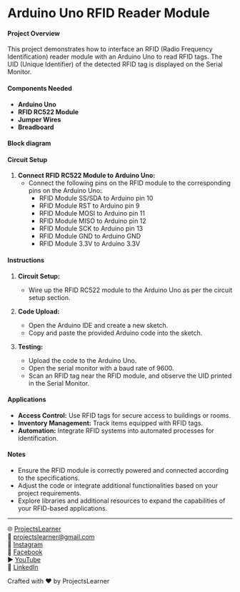 # Arduino Uno RFID Reader Module

#### Project Overview

This project demonstrates how to interface an RFID (Radio Frequency Identification) reader module with an Arduino Uno to read RFID tags. The UID (Unique Identifier) of the detected RFID tag is displayed on the Serial Monitor.

#### Components Needed

- **Arduino Uno**
- **RFID RC522 Module**
- **Jumper Wires**
- **Breadboard**

#### Block diagram


#### Circuit Setup

1. **Connect RFID RC522 Module to Arduino Uno:**
   - Connect the following pins on the RFID module to the corresponding pins on the Arduino Uno:
     - RFID Module SS/SDA to Arduino pin 10
     - RFID Module RST to Arduino pin 9
     - RFID Module MOSI to Arduino pin 11
     - RFID Module MISO to Arduino pin 12
     - RFID Module SCK to Arduino pin 13
     - RFID Module GND to Arduino GND
     - RFID Module 3.3V to Arduino 3.3V

#### Instructions

1. **Circuit Setup:**
   - Wire up the RFID RC522 module to the Arduino Uno as per the circuit setup section.

2. **Code Upload:**
   - Open the Arduino IDE and create a new sketch.
   - Copy and paste the provided Arduino code into the sketch.

3. **Testing:**
   - Upload the code to the Arduino Uno.
   - Open the serial monitor with a baud rate of 9600.
   - Scan an RFID tag near the RFID module, and observe the UID printed in the Serial Monitor.

#### Applications

- **Access Control:** Use RFID tags for secure access to buildings or rooms.
- **Inventory Management:** Track items equipped with RFID tags.
- **Automation:** Integrate RFID systems into automated processes for identification.

#### Notes

- Ensure the RFID module is correctly powered and connected according to the specifications.
- Adjust the code or integrate additional functionalities based on your project requirements.
- Explore libraries and additional resources to expand the capabilities of your RFID-based applications.

---

🌐 [ProjectsLearner](https://projectslearner.com/learn/arduino-uno-rfid-reader-module)  
📧 [projectslearner@gmail.com](mailto:projectslearner@gmail.com)  
📸 [Instagram](https://www.instagram.com/projectslearner/)  
📘 [Facebook](https://www.facebook.com/projectslearner)  
▶️ [YouTube](https://www.youtube.com/@ProjectsLearner)  
📘 [LinkedIn](https://www.linkedin.com/in/projectslearner)

Crafted with ❤️ by ProjectsLearner